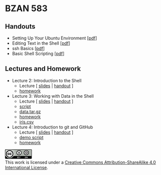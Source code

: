# BZAN 583


## Handouts

* Setting Up Your Ubuntu Environment [[pdf](https://github.com/wrathematics/teaching/raw/master/2016-spring/bzan583/handouts/1_setup.pdf)]
* Editing Text in the Shell [[pdf](https://github.com/wrathematics/teaching/raw/master/2016-spring/bzan583/handouts/2_editors.pdf)]
* ssh Basics [[pdf](https://github.com/wrathematics/teaching/raw/master/2016-spring/bzan583/handouts/3_ssh.pdf)]
* Basic Shell Scripting [[pdf](https://github.com/wrathematics/teaching/raw/master/2016-spring/bzan583/handouts/4_scripting.pdf)]


## Lectures and Homework

* Lecture 2: Introduction to the Shell
    * Lecture [ [slides](https://github.com/wrathematics/teaching/raw/master/2016-spring/bzan583/lectures/lecture2.pdf) | [handout](https://github.com/wrathematics/teaching/raw/master/2016-spring/bzan583/lectures/lecture2_handout.pdf) ]
    * [homework](https://github.com/wrathematics/teaching/raw/master/2016-spring/bzan583/homework/homework1.pdf)
* Lecture 3: Working with Data in the Shell
    * Lecture [ [slides](https://github.com/wrathematics/teaching/raw/master/2016-spring/bzan583/lectures/lecture3.pdf) | [handout](https://github.com/wrathematics/teaching/raw/master/2016-spring/bzan583/lectures/lecture3_handout.pdf) ]
    * [script](https://raw.githubusercontent.com/wrathematics/teaching/master/2016-spring/bzan583/lectures/lec3.sh)
    * [data.tar.gz](https://github.com/wrathematics/teaching/raw/master/2016-spring/bzan583/lectures/data.tar.gz)
    * [homework](https://github.com/wrathematics/teaching/raw/master/2016-spring/bzan583/homework/homework2.pdf)
    * [iris.csv](https://github.com/wrathematics/teaching/raw/master/2016-spring/bzan583/homework/iris.csv)
* Lecture 4: Introduction to git and GitHub
    * Lecture [ [slides](https://github.com/wrathematics/teaching/raw/master/2016-spring/bzan583/lectures/lecture4.pdf) | [handout](https://github.com/wrathematics/teaching/raw/master/2016-spring/bzan583/lectures/lecture4_handout.pdf) ]
    * [demo script](https://raw.githubusercontent.com/wrathematics/teaching/master/2016-spring/bzan583/lectures/lec4.out)
    * [homework](https://github.com/wrathematics/teaching/raw/master/2016-spring/bzan583/homework/homework3.pdf)



<a rel="license" href="http://creativecommons.org/licenses/by-sa/4.0/"><img alt="Creative Commons License" style="border-width:0" src="./pics/cc.png" /></a><br />This work is licensed under a <a rel="license" href="http://creativecommons.org/licenses/by-sa/4.0/">Creative Commons Attribution-ShareAlike 4.0 International License</a>.
